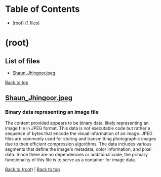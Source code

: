 # Table of Contents

- [(root) (1 files)](#root)
# (root)

## List of files

- [Shaun_Jhingoor.jpeg](#shaunjhingoorjpeg)

[Back to top](#table-of-contents)

## [Shaun_Jhingoor.jpeg](Shaun_Jhingoor.jpeg)

### Binary data representing an image file
The content provided appears to be binary data, likely representing an image file in JPEG format. This data is not executable code but rather a sequence of bytes that encode the visual information of an image. JPEG files are commonly used for storing and transmitting photographic images due to their efficient compression algorithms. The data includes various segments that define the image's metadata, color information, and pixel data. Since there are no dependencies or additional code, the primary functionality of this file is to serve as a container for image data.

[Back to (root)](#root) | [Back to top](#table-of-contents)

